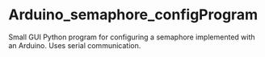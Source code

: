 # Arduino_semaphore_configProgram

Small GUI Python program for configuring a semaphore implemented with an Arduino. Uses serial communication.
